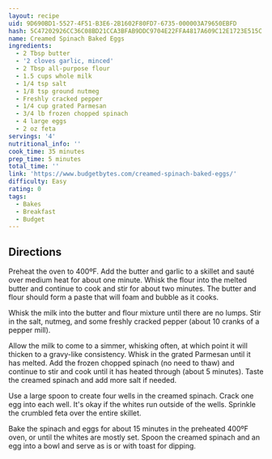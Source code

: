 ```yaml
---
layout: recipe
uid: 9D690BD1-5527-4F51-B3E6-2B1602F80FD7-6735-000003A79650EBFD
hash: 5C47202926CC36C08BD21CCA3BFAB9DDC9704E22FFA4817A609C12E1723E515C
name: Creamed Spinach Baked Eggs
ingredients:
  - 2 Tbsp butter
  - '2 cloves garlic, minced'
  - 2 Tbsp all-purpose flour
  - 1.5 cups whole milk
  - 1/4 tsp salt
  - 1/8 tsp ground nutmeg
  - Freshly cracked pepper
  - 1/4 cup grated Parmesan
  - 3/4 lb frozen chopped spinach
  - 4 large eggs
  - 2 oz feta
servings: '4'
nutritional_info: ''
cook_time: 35 minutes
prep_time: 5 minutes
total_time: ''
link: 'https://www.budgetbytes.com/creamed-spinach-baked-eggs/'
difficulty: Easy
rating: 0
tags:
  - Bakes
  - Breakfast
  - Budget
---
```


## Directions

Preheat the oven to 400ºF. Add the butter and garlic to a skillet and sauté over medium heat for about one minute. Whisk the flour into the melted butter and continue to cook and stir for about two minutes. The butter and flour should form a paste that will foam and bubble as it cooks.

Whisk the milk into the butter and flour mixture until there are no lumps. Stir in the salt, nutmeg, and some freshly cracked pepper (about 10 cranks of a pepper mill).

Allow the milk to come to a simmer, whisking often, at which point it will thicken to a gravy-like consistency. Whisk in the grated Parmesan until it has melted. Add the frozen chopped spinach (no need to thaw) and continue to stir and cook until it has heated through (about 5 minutes). Taste the creamed spinach and add more salt if needed.

Use a large spoon to create four wells in the creamed spinach. Crack one egg into each well. It's okay if the whites run outside of the wells. Sprinkle the crumbled feta over the entire skillet.

Bake the spinach and eggs for about 15 minutes in the preheated 400ºF oven, or until the whites are mostly set. Spoon the creamed spinach and an egg into a bowl and serve as is or with toast for dipping.
